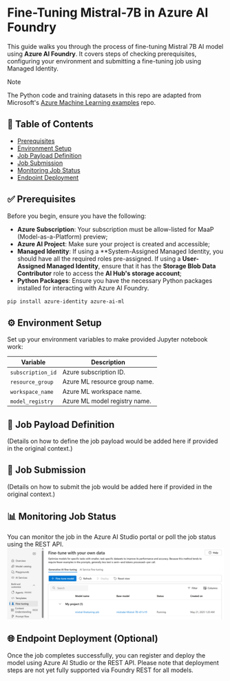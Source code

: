 # Fine-Tuning Mistral-7B in Azure AI Foundry

This guide walks you through the process of fine-tuning Mistral 7B AI model using **Azure AI Foundry**. It covers steps of checking prerequisites, configuring your environment and submitting a fine-tuning job using Managed Identity.

> [!NOTE]
> The Python code and training datasets in this repo are adapted from Microsoft's [Azure Machine Learning examples](https://github.com/Azure/azureml-examples/tree/main/sdk/python/jobs/finetuning) repo.

## 📑 Table of Contents
- [Prerequisites](#-prerequisites)
- [Environment Setup](#-environment-setup)
- [Job Payload Definition](#-job-payload-definition)
- [Job Submission](#-job-submission)
- [Monitoring Job Status](#-monitoring-job-status)
- [Endpoint Deployment](#-endpoint-deployment-optional)

## ✅ Prerequisites
Before you begin, ensure you have the following:
- **Azure Subscription**: Your subscription must be allow-listed for MaaP (Model-as-a-Platform) preview;
- **Azure AI Project**: Make sure your project is created and accessible;
- **Managed Identity**: If using a **System-Assigned Managed Identity, you should have all the required roles pre-assigned. If using a **User-Assigned Managed Identity**, ensure that it has the **Storage Blob Data Contributor** role to access the **AI Hub's storage account**;
- **Python Packages**: Ensure you have the necessary Python packages installed for interacting with Azure AI Foundry.
``` PowerShell
pip install azure-identity azure-ai-ml
```

## ⚙️ Environment Setup
Set up your environment variables to make provided Jupyter notebook work:

| Variable                  | Description                                      |
| ------------------------- | ------------------------------------------------ |
| `subscription_id`         | Azure subscription ID.                           |
| `resource_group`          | Azure ML resource group name.                    |
| `workspace_name`          | Azure ML workspace name.                         |
| `model_registry`          | Azure ML model registry name.                    |

## 🧱 Job Payload Definition
(Details on how to define the job payload would be added here if provided in the original context.)

## 🚀 Job Submission
(Details on how to submit the job would be added here if provided in the original context.)

## 📊 Monitoring Job Status
You can monitor the job in the Azure AI Studio portal or poll the job status using the REST API.
![Mistral_FT_JobProgress](images/Mistral_FT_JobProgress.png)

## 🌐 Endpoint Deployment (Optional)
Once the job completes successfully, you can register and deploy the model using Azure AI Studio or the REST API. Please note that deployment steps are not yet fully supported via Foundry REST for all models.
